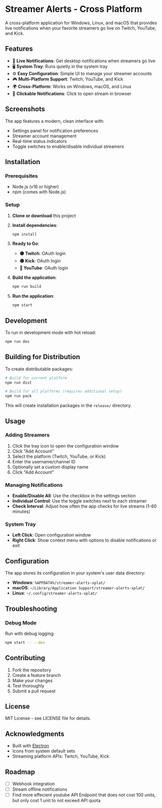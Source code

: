 # Streamer Alerts - Cross Platform

A cross-platform application for Windows, Linux, and macOS that provides live notifications when your favorite streamers go live on Twitch, YouTube, and Kick.

## Features

- 🔴 **Live Notifications**: Get desktop notifications when streamers go live
- 🖥️ **System Tray**: Runs quietly in the system tray
- ⚙️ **Easy Configuration**: Simple UI to manage your streamer accounts
- 🎮 **Multi-Platform Support**: Twitch, YouTube, and Kick
- 🌍 **Cross-Platform**: Works on Windows, macOS, and Linux
- 📱 **Clickable Notifications**: Click to open stream in browser

## Screenshots

The app features a modern, clean interface with:

- Settings panel for notification preferences
- Streamer account management
- Real-time status indicators
- Toggle switches to enable/disable individual streamers

## Installation

### Prerequisites

- Node.js (v16 or higher)
- npm (comes with Node.js)

### Setup

1. **Clone or download** this project
2. **Install dependencies**:

   ```bash
   npm install
   ```

3. **Ready to Go**:
   - **🟣 Twitch**: OAuth login
   - **🟢 Kick**: OAuth login
   - **🔴 YouTube**: OAuth login

4. **Build the application**:

   ```bash
   npm run build
   ```

5. **Run the application**:

   ```bash
   npm start
   ```

## Development

To run in development mode with hot reload:

```bash
npm run dev
```

## Building for Distribution

To create distributable packages:

```bash
# Build for current platform
npm run dist

# Build for all platforms (requires additional setup)
npm run pack
```

This will create installation packages in the `release/` directory.

## Usage

### Adding Streamers

1. Click the tray icon to open the configuration window
2. Click "Add Account"
3. Select the platform (Twitch, YouTube, or Kick)
4. Enter the username/channel ID
5. Optionally set a custom display name
6. Click "Add Account"

### Managing Notifications

- **Enable/Disable All**: Use the checkbox in the settings section
- **Individual Control**: Use the toggle switches next to each streamer
- **Check Interval**: Adjust how often the app checks for live streams (1-60 minutes)

### System Tray

- **Left Click**: Open configuration window
- **Right Click**: Show context menu with options to disable notifications or exit

## Configuration

The app stores its configuration in your system's user data directory:

- **Windows**: `%APPDATA%/streamer-alerts-xplat/`
- **macOS**: `~/Library/Application Support/streamer-alerts-xplat/`
- **Linux**: `~/.config/streamer-alerts-xplat/`

## Troubleshooting

### Debug Mode

Run with debug logging:

```bash
npm start -- --dev
```

## Contributing

1. Fork the repository
2. Create a feature branch
3. Make your changes
4. Test thoroughly
5. Submit a pull request

## License

MIT License - see LICENSE file for details.

## Acknowledgments

- Built with [Electron](https://electronjs.org/)
- Icons from system default sets
- Streaming platform APIs: Twitch, YouTube, Kick

## Roadmap

- [ ] Webhook integration
- [ ] Stream offline notifications
- [ ] Find more effecient youtube API Endpoint that does not cost 100 units, but only cost 1 unit to not exceed API quota